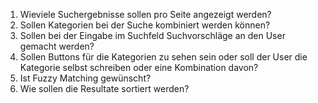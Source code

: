 1. Wieviele Suchergebnisse sollen pro Seite angezeigt werden?
2. Sollen Kategorien bei der Suche kombiniert werden können?
3. Sollen bei der Eingabe im Suchfeld Suchvorschläge an den User gemacht werden?
4. Sollen Buttons für die Kategorien zu sehen sein oder soll der User die Kategorie selbst schreiben oder eine Kombination davon?
5. Ist Fuzzy Matching gewünscht?
6. Wie sollen die Resultate sortiert werden?